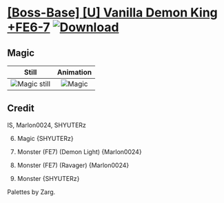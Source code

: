 # [\[Boss-Base\] \[U\] Vanilla Demon King +FE6-7](./) [![Download](https://img.shields.io/badge/Download--red?style=social&logo=github)](https://minhaskamal.github.io/DownGit/#/home?url=https://github.com/Klokinator/FE-Repo/tree/main/Battle%20Animations%2FMonsters%20-%20Dragons%20and%20Special%2F%5BBoss-Base%5D%20%5BU%5D%20Vanilla%20Demon%20King%20%2BFE6-7%2F6.%20Magic%20%7BSHYUTERz%7D)

## Magic

| Still | Animation |
| :---: | :-------: |
| ![Magic still](./Magic_000.png) | ![Magic](./Magic.gif) |

## Credit

IS, Marlon0024, SHYUTERz

6. Magic {SHYUTERz}

8. Monster (FE7) (Demon Light) {Marlon0024}

8. Monster (FE7) (Ravager) {Marlon0024}

8. Monster {SHYUTERz}

Palettes by Zarg.
